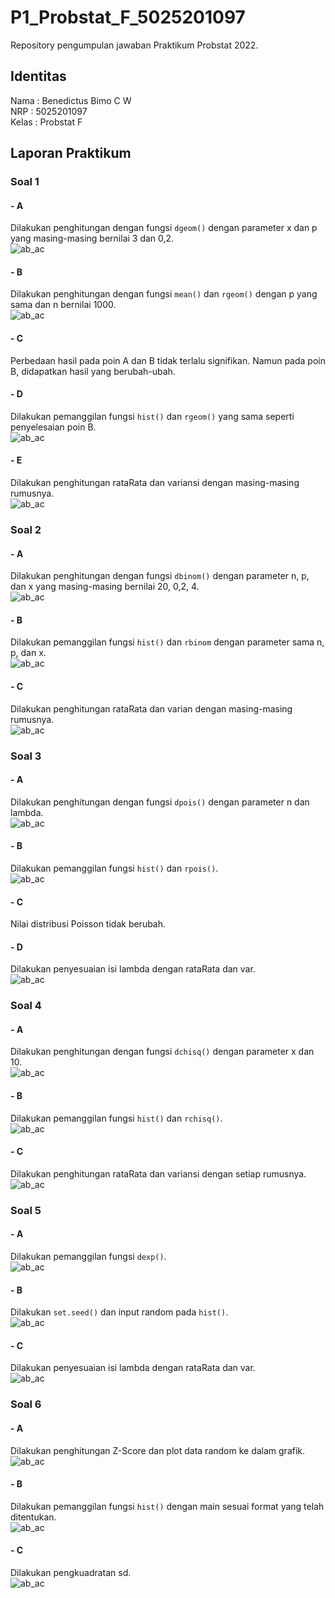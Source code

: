 # P1_Probstat_F_5025201097
Repository pengumpulan jawaban Praktikum Probstat 2022.

## Identitas
Nama : Benedictus Bimo C W<br>
NRP : 5025201097<br>
Kelas : Probstat F<br>

## Laporan Praktikum
### Soal 1
#### - A
Dilakukan penghitungan dengan fungsi `dgeom()` dengan parameter x dan p yang masing-masing bernilai 3 dan 0,2.<br>
![ab_ac](images/1A.png)

#### - B
Dilakukan penghitungan dengan fungsi `mean()` dan `rgeom()` dengan p yang sama dan n bernilai 1000.<br>
![ab_ac](images/1B.png)

#### - C
Perbedaan hasil pada poin A dan B tidak terlalu signifikan. Namun pada poin B, didapatkan hasil yang berubah-ubah.

#### - D
Dilakukan pemanggilan fungsi `hist()` dan `rgeom()` yang sama seperti penyelesaian poin B.<br>
![ab_ac](images/1D.png)

#### - E
Dilakukan penghitungan rataRata dan variansi dengan masing-masing rumusnya.<br>
![ab_ac](images/1E.png)

### Soal 2
#### - A
Dilakukan penghitungan dengan fungsi `dbinom()` dengan parameter n, p, dan x yang masing-masing bernilai 20, 0,2, 4.<br>
![ab_ac](images/2A.png)

#### - B
Dilakukan pemanggilan fungsi `hist()` dan `rbinom` dengan parameter sama n, p, dan x.<br>
![ab_ac](images/2B.png)

#### - C
Dilakukan penghitungan rataRata dan varian dengan masing-masing rumusnya.<br>
![ab_ac](images/2C.png)

### Soal 3
#### - A
Dilakukan penghitungan dengan fungsi `dpois()` dengan parameter n dan lambda.<br>
![ab_ac](images/3A.png)

#### - B
Dilakukan pemanggilan fungsi `hist()` dan `rpois()`.<br>
![ab_ac](images/3B.png)

#### - C
Nilai distribusi Poisson tidak berubah.

#### - D
Dilakukan penyesuaian isi lambda dengan rataRata dan var.<br>
![ab_ac](images/3D.png)

### Soal 4
#### - A
Dilakukan penghitungan dengan fungsi `dchisq()` dengan parameter x dan 10.<br>
![ab_ac](images/4A.png)

#### - B
Dilakukan pemanggilan fungsi `hist()` dan `rchisq()`.<br>
![ab_ac](images/4B.png)

#### - C
Dilakukan penghitungan rataRata dan variansi dengan setiap rumusnya.<br>
![ab_ac](images/4C.png)

### Soal 5
#### - A
Dilakukan pemanggilan fungsi `dexp()`.<br>
![ab_ac](images/5A.png)

#### - B
Dilakukan `set.seed()` dan input random pada `hist()`.<br>
![ab_ac](images/5B.png)

#### - C
Dilakukan penyesuaian isi lambda dengan rataRata dan var.<br>
![ab_ac](images/5C.png)

### Soal 6
#### - A
Dilakukan penghitungan Z-Score dan plot data random ke dalam grafik.<br>
![ab_ac](images/6A.png)

#### - B
Dilakukan pemanggilan fungsi `hist()` dengan main sesuai format yang telah ditentukan.<br>
![ab_ac](images/6B.png)

#### - C
Dilakukan pengkuadratan sd.<br>
![ab_ac](images/6C.png)
